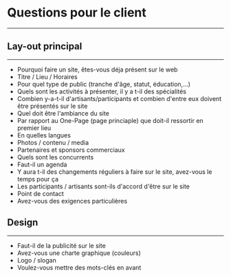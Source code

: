 # Questions pour le client
---------------------------


## Lay-out principal
---------------------

- Pourquoi faire un site, êtes-vous déja présent sur le web
- Titre / Lieu / Horaires
- Pour quel type de public (tranche d'âge, statut, éducation,...)
- Quels sont les activités à présenter, il y a t-il des spécialités
- Combien y-a-t-il d'artisants/participants et combien d'entre eux doivent être présentés sur le site
- Quel doit être l'ambiance du site
- Par rapport au One-Page (page princiaple) que doit-il ressortir en premier lieu
- En quelles langues
- Photos / contenu / media
- Partenaires et sponsors commerciaux
- Quels sont les concurrents
- Faut-il un agenda
- Y aura t-il des changements réguliers à faire sur le site, avez-vous le temps pour ça
- Les participants / artisants sont-ils d'accord d'être sur le site
- Point de contact
- Avez-vous des exigences particulières 


## Design
----------

- Faut-il de la publicité sur le site
- Avez-vous une charte graphique (couleurs)
- Logo / slogan
- Voulez-vous mettre des mots-clés en avant

